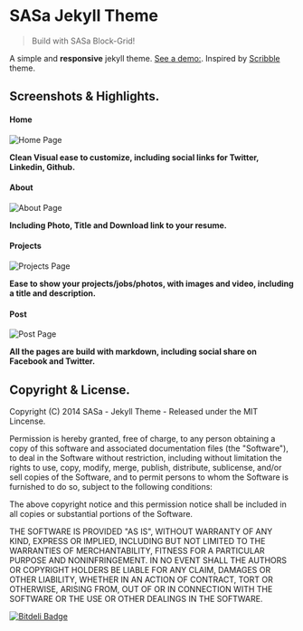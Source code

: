 SASa Jekyll Theme
========

> Build with SASa Block-Grid!

A simple and **responsive** jekyll theme. [See a demo:](http://www.newaeonweb.com.br/sasa-jekyll-theme/).
Inspired by [Scribble](https://github.com/muan/scribble) theme.

## Screenshots & Highlights.

#### Home
![Home Page](http://www.newaeonweb.com.br/images/home.png "Home Page")

**Clean Visual ease to customize, including social links for Twitter, Linkedin, Github.**

#### About
![About Page](http://www.newaeonweb.com.br/images/about.png "About Page")

**Including Photo, Title and Download link to your resume.**

#### Projects
![Projects Page](http://www.newaeonweb.com.br/images/projects.png "Projects Page")

**Ease to show your projects/jobs/photos, with images and video, including a title and description.**

#### Post
![Post Page](http://www.newaeonweb.com.br/images/post.png "Post Page")

**All the pages are build with markdown, including social share on Facebook and Twitter.**

## Copyright & License.

Copyright (C) 2014 SASa - Jekyll Theme - Released under the MIT Lincense.

Permission is hereby granted, free of charge, to any person obtaining a copy of this software and associated documentation files (the "Software"), to deal in the Software without restriction, including without limitation the rights to use, copy, modify, merge, publish, distribute, sublicense, and/or sell copies of the Software, and to permit persons to whom the Software is furnished to do so, subject to the following conditions:

The above copyright notice and this permission notice shall be included in all copies or substantial portions of the Software.

THE SOFTWARE IS PROVIDED "AS IS", WITHOUT WARRANTY OF ANY KIND, EXPRESS OR IMPLIED, INCLUDING BUT NOT LIMITED TO THE WARRANTIES OF MERCHANTABILITY, FITNESS FOR A PARTICULAR PURPOSE AND
NONINFRINGEMENT. IN NO EVENT SHALL THE AUTHORS OR COPYRIGHT HOLDERS BE LIABLE FOR ANY CLAIM, DAMAGES OR OTHER LIABILITY, WHETHER IN AN ACTION OF CONTRACT, TORT OR OTHERWISE, ARISING FROM, OUT OF OR IN CONNECTION WITH THE SOFTWARE OR THE USE OR OTHER DEALINGS IN THE SOFTWARE.


[![Bitdeli Badge](https://d2weczhvl823v0.cloudfront.net/newaeonweb/sasa-jekyll-theme/trend.png)](https://bitdeli.com/free "Bitdeli Badge")
